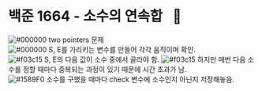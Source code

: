 # 백준 1664 - 소수의 연속합 &nbsp; :large_blue_circle:
![#000000](https://placehold.it/15/000000/000000?text=+) two pointers 문제  
![#000000](https://placehold.it/15/000000/000000?text=+) S, E를 가리키는 변수를 만들어 각각 움직이며 확인.   
![#f03c15](https://placehold.it/15/f03c15/000000?text=+) S, E의 다음 값이 소수 중에서 골라야 함.
![#f03c15](https://placehold.it/15/f03c15/000000?text=+) 하지만 매번 다음 소수를 정할 때마다 중복되는 과정이 있기 때문에 시간 초과가 남.  
![#1589F0](https://placehold.it/15/1589F0/000000?text=+) 소수를 구했을 때마다 check 변수에 소수인지 아닌지 저장해놓음.
